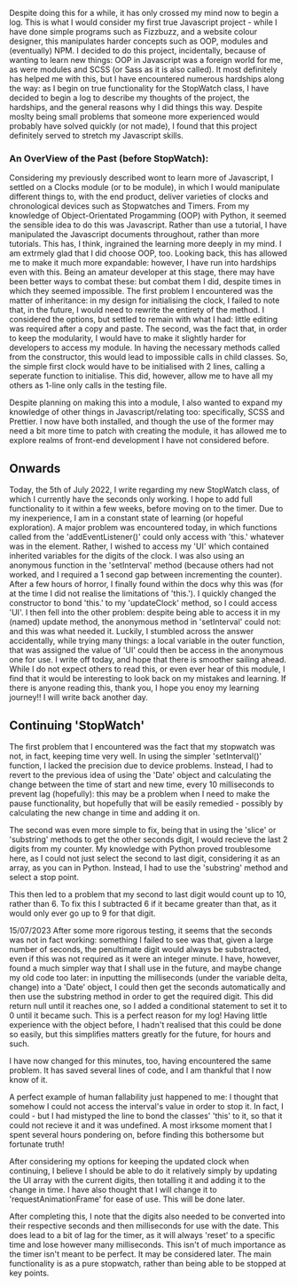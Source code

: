 Despite doing this for a while, it has only crossed my mind now to begin a log. This is what I would consider my first true Javascript project - while I have done simple programs such as Fizzbuzz, and a website colour designer, this manipulates harder concepts such as OOP, modules and (eventually) NPM.
I decided to do this project, incidentally, because of wanting to learn new things: OOP in Javascript was a foreign world for me, as were modules and SCSS (or Sass as it is also called). It most definitely has helped me with this, but I have encountered numerous hardships along the way: as I begin on true functionality for the StopWatch class, I have decided to begin a log to describe my thoughts of the project, the hardships, and the general reasons why I did things this way. Despite moslty being small problems that someone more experienced would probably have solved quickly (or not made), I found that this project definitely served to stretch my Javascript skills.

### An OverView of the Past (before StopWatch):

Considering my previously described wont to learn more of Javascript, I settled on a Clocks module (or to be module), in which I would manipulate different things to, with the end product, deliver varieties of clocks and chronological devices such as Stopwatches and Timers.
From my knowledge of Object-Orientated Progamming (OOP) with Python, it seemed the sensible idea to do this was Javascript. Rather than use a tutorial, I have manipulated the Javascript documents throughout, rather than more tutorials. This has, I think, ingrained the learning more deeply in my mind. I am extrmely glad that I did choose OOP, too.
Looking back, this has allowed me to make it much more expandable: however, I have run into hardships even with this.
Being an amateur developer at this stage, there may have been better ways to combat these: but combat them I did, despite times in which they seemed impossible.
The first problem I encountered was the matter of inheritance: in my design for initialising the clock, I failed to note that, in the future, I would need to rewrite the entirety of the method. I considered the options, but settled to remain with what I had: little editing was required after a copy and paste.
The second, was the fact that, in order to keep the modularity, I would have to make it slightly harder for developers to access my module. In having the necessary methods called from the constructor, this would lead to impossible calls in child classes. So, the simple first clock would have to be initialised with 2 lines, calling a seperate function to initialise. This did, however, allow me to have all my others as 1-line only calls in the testing file.

Despite planning on making this into a module, I also wanted to expand my knowledge of other things in Javascript/relating too: specifically, SCSS and Prettier. I now have both installed, and though the use of the former may need a bit more time to patch with creating the module, it has allowed me to explore realms of front-end development I have not considered before.

## Onwards

Today, the 5th of July 2022, I write regarding my new StopWatch class, of which I currently have the seconds only working. I hope to add full functionality to it within a few weeks, before moving on to the timer.
Due to my inexperience, I am in a constant state of learning (or hopeful exploration). A major problem was encountered today, in which functions called from the 'addEventListener()' could only access with 'this.' whatever was in the element.
Rather, I wished to access my 'UI' which contained inherited variables for the digits of the clock. I was also using an anonymous function in the 'setInterval' method (because others had not worked, and I required a 1 second gap between incrementing the counter).
After a few hours of horror, I finally found within the docs why this was (for at the time I did not realise the limitations of 'this.'). I quickly changed the constructor to bond 'this.' to my 'updateClock' method, so I could access 'UI'. I then fell into the other problem: despite being able to access it in my (named) update method, the anonymous method in 'setInterval' could not: and this was what needed it. Luckily, I stumbled across the answer accidentally, while trying many things: a local variable in the outer function, that was assigned the value of 'UI' could then be access in the anonymous one for use.
I write off today, and hope that there is smoother sailing ahead. While I do not expect others to read this, or even ever hear of this module, I find that it would be interesting to look back on my mistakes and learning. If there is anyone reading this, thank you, I hope you enoy my learning journey!! I will write back another day.

## Continuing 'StopWatch'

The first problem that I encountered was the fact that my stopwatch was not, in fact, keeping time very well. In using the simpler 'setInterval()' function, I lacked the precision due to device problems. Instead, I had to revert to the previous idea of using the 'Date' object and calculating the change between the time of start and new time, every 10 milliseconds to prevent lag (hopefully): this may be a problem when I need to make the pause functionality, but hopefully that will be easily remedied - possibly by calculating the new change in time and adding it on.

The second was even more simple to fix, being that in using the 'slice' or 'substring' methods to get the other seconds digit, I would recieve the last 2 digits from my counter. My knowledge with Python proved troublesome here, as I could not just select the second to last digit, considering it as an array, as you can in Python. Instead, I had to use the 'substring' method and select a stop point.

This then led to a problem that my second to last digit would count up to 10, rather than 6. To fix this I subtracted 6 if it became greater than that, as it would only ever go up to 9 for that digit.

15/07/2023
After some more rigorous testing, it seems that the seconds was not in fact working: something I failed to see was that, given a large number of seconds, the penultimate digit would always be substracted, even if this was not required as it were an integer minute. I have, however, found a much simpler way that I shall use in the future, and maybe change my old code too later: in inputting the milliseconds (under the variable delta, change) into a 'Date' object, I could then get the seconds automatically and then use the substring method in order to get the required digit. This did return null until it reaches one, so I added a conditional statement to set it to 0 until it became such. This is a perfect reason for my log! Having little experience with the object before, I hadn't realised that this could be done so easily, but this simplifies matters greatly for the future, for hours and such.

I have now changed for this minutes, too, having encountered the same problem. It has saved several lines of code, and I am thankful that I now know of it.

A perfect example of human fallability just happened to me: I thought that somehow I could not access the interval's value in order to stop it. In fact, I could - but I had mistyped the line to bond the classes' 'this' to it, so that it could not recieve it and it was undefined. A most irksome moment that I spent several hours pondering on, before finding this bothersome but fortunate truth!
 
After considering my options for keeping the updated clock when continuing, I believe I should be able to do it relatively simply by updating the UI array with the current digits, then totalling it and adding it to the change in time. I have also thought that I will change it to 'requestAnimationFrame' for ease of use. This will be done later.

After completing this, I note that the digits also needed to be converted into their respective seconds and then milliseconds for use with the date. This does lead to a bit of lag for the timer, as it will always 'reset' to a specific time and lose however many milliseconds. This isn't of much importance as the timer isn't meant to be perfect. It may be considered later. The main functionality is as a pure stopwatch, rather than being able to be stopped at key points.

